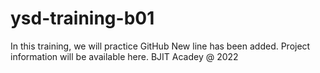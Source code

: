 # ysd-training-b01
In this training, we will practice GitHub
New line has been added.
Project information will be available here.
BJIT Acadey @ 2022
